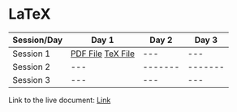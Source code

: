 

# LaTeX

| Session/Day | Day 1 | Day 2 | Day 3 |
|-------------|------|-------|-------|
| Session 1   | <a href="https://drive.google.com/open?id=1Q-xQWuRgKe80a4exOvN6GKjaQFybXSJ5">PDF File</a> <a href="https://drive.google.com/open?id=1DyjhYdQJLg4zOVygT3MmbD3OQ1NLYjXt">TeX File</a>| ---   |  ---  |
| Session 2   |   --- |-------|-------|
| Session 3   |   --- | ---   |  ---  |


Link to the live document: <a href ="www.overleaf.com/read/rrbvxbjyzrkp"> Link </a>


